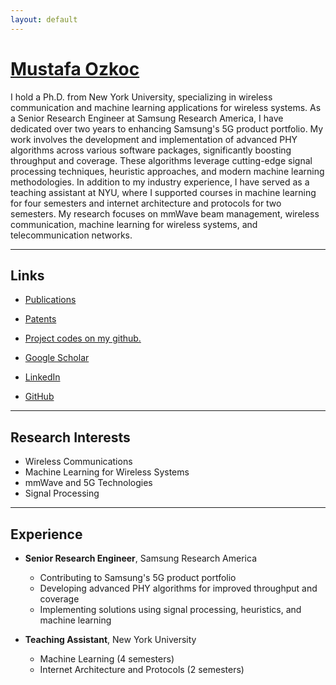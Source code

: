 ```yaml
---
layout: default
---
```



# [Mustafa Ozkoc](https://mustafaozkoc.com/)

I hold a Ph.D. from New York University, specializing in wireless communication and machine learning applications for wireless systems. As a Senior Research Engineer at Samsung Research America, I have dedicated over two years to enhancing Samsung's 5G product portfolio. My work involves the development and implementation of advanced PHY algorithms across various software packages, significantly boosting throughput and coverage. These algorithms leverage cutting-edge signal processing techniques, heuristic approaches, and modern machine learning methodologies.
In addition to my industry experience, I have served as a teaching assistant at NYU, where I supported courses in machine learning for four semesters and internet architecture and protocols for two semesters. My research focuses on mmWave beam management, wireless communication, machine learning for wireless systems, and telecommunication networks.

---
## Links

- <i class="fas fa-scroll"></i> [Publications](./publications.html)
- <i class="far fa-file-alt"></i> [Patents](./patents.html)
- <i class="fas fa-code"></i> [Project codes on my github.](https://github.com/mustafafu)
- <i class="fab fa-google"></i> [Google Scholar](https://scholar.google.com/citations?user=XuVguUQAAAAJ&hl=en&oi=ao)
- <i class="fab fa-linkedin"></i> [LinkedIn](https://www.linkedin.com/in/mustafaozkoc/)
- <i class="fab fa-github"></i> [GitHub](https://github.com/mustafafu)

  <!-- * [Patents](./patents.html)
  * 
  * :linkedin: [Linkedin](https://www.linkedin.com/in/mustafaozkoc/)
  * :google: [Google Scholar](https://scholar.google.com/citations?user=XuVguUQAAAAJ&hl=en&oi=ao)  -->

---

## Research Interests
- Wireless Communications
- Machine Learning for Wireless Systems
- mmWave and 5G Technologies
- Signal Processing

---

## Experience
- **Senior Research Engineer**, Samsung Research America
  - Contributing to Samsung's 5G product portfolio
  - Developing advanced PHY algorithms for improved throughput and coverage
  - Implementing solutions using signal processing, heuristics, and machine learning

- **Teaching Assistant**, New York University
  - Machine Learning (4 semesters)
  - Internet Architecture and Protocols (2 semesters)
